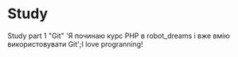 # Study
Study part 1 "Git"
'Я починаю курс PHP в robot_dreams і вже вмію використовувати Git';I love progranning!
